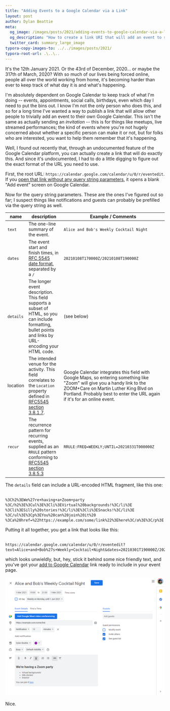 ```yaml
---
title: "Adding Events to a Google Calendar via a Link"
layout: post
author: Dylan Beattie
meta:
  og_image: /images/posts/2021/adding-events-to-google-calendar-via-a-link.png
  og_description: "How to create a link URI that will add an event to somebody's Google Calendar without having to create and send an invitation."
  twitter_card: summary_large_image
typora-copy-images-to: ../../images/posts/2021/
typora-root-url: .\..\..
---
```


It's the 12th January 2021. Or the 43rd of December, 2020... or maybe the 317th of March, 2020? With so much of our lives being forced online, people all over the world working from home, it's becoming harder than ever to keep track of what day it is and what's happening.

I'm absolutely dependent on Google Calendar to keep track of what I'm doing -- events, appointments, social calls, birthdays, even which day I need to put the bins out. I know I'm not the only person who does this, and so for a long time I've wanted a way to publish a link that will allow other people to trivially add an event to their own Google Calendar. This isn't the same as actually sending an *invitation* -- this is for things like meetups, live streamed performances; the kind of events where you're not hugely concerned about whether a specific person can make it or not, but for folks who are interested, you want to help them remember that it's happening.

Well, I found out recently that, through an undocumented feature of the Google Calendar platform, you can actually create a link that will do exactly this. And since it's undocumented, I had to do a little digging to figure out the exact format of the URL you need to use.

First, the root URL: `https://calendar.google.com/calendar/u/0/r/eventedit`. If you [open that link without any query string parameters](`https://calendar.google.com/calendar/u/0/r/eventedit`), it opens a blank "Add event" screen on Google Calendar.

Now for the query string parameters. These are the ones I've figured out so far; I suspect things like notifications and guests can probably be prefilled via the query string as well.

| name      | description                                                  | Example / Comments                                           |
| --------- | ------------------------------------------------------------ | ------------------------------------------------------------ |
| `text`    | The one-line summary of the event.                           | `Alice and Bob's Weekly Cocktail Night `                     |
| `dates`   | The event start and finish times, in [RFC 5545 date format](https://tools.ietf.org/html/rfc5545#section-3.3.5), separated by a `/` | `20210108T170000Z/20210108T190000Z`                          |
| `details` | The longer event description. This field supports a subset of HTML, so you can include formatting, bullet points and links by URL-encoding your HTML code. | (see below)                                                  |
| location | The intended venue for the activity. This field correlates to the `Location` property defined in [RFC5545 section 3.8.1.7](https://tools.ietf.org/html/rfc5545#section-3.8.1.7). | Google Calendar integrates this field with Google Maps, so entering something like "Zoom" will give you a handy link to the ZOOM+Care on Martin Luther King Blvd on Portland. Probably best to enter the URL again if it's for an online event. |
| `recur`   | The recurrence pattern for recurring events, supplied as an `RRULE` pattern conforming to [RFC5545 section 3.8.5.3](https://tools.ietf.org/html/rfc5545#section-3.8.5.3) | `RRULE:FREQ=WEEKLY;UNTIL=20210331T000000Z`                   |

The `details` field can include a URL-encoded HTML fragment, like this one:

```

%3Ch2%3EWe%27re+having+a+Zoom+party %3C/h2%3E%3Cul%3E%3Cli%3EVirtual%20backgrounds!%3C/li%3E %3Cli%3ESilly%20stories!%3C/li%3E%3Cli%3ESnacks!%3C/li%3E %3C/ul%3E%3Cp%3EYou%20can%20join%20it%20 %3Ca%20href=%22https://example.com/some/link%22%3Ehere%3C/a%3E%3C/p%3E

```

Putting it all together, you get a link that looks like this:

```

https://calendar.google.com/calendar/u/0/r/eventedit?text=Alice+and+Bob%27s+Weekly+Cocktail+Night&dates=20210301T190000Z/20210301T210000Z&details=%3Ch2%3EWe%27re+having+a+Zoom+party%20%3C/h2%3E%3Cul%3E%3Cli%3EVirtual%20backgrounds!%3C/li%3E%20%3Cli%3ESilly%20stories!%3C/li%3E%3Cli%3ESnacks!%3C/li%3E%20%3C/ul%3E%3Cp%3EYou%20can%20join%20it%20%20%3Ca%20href=%22https://example.com/some/link%22%3Ehere%3C/a%3E%3C/p%3E&location=https://example.com/some/link&recur=RRULE:FREQ=WEEKLY;UNTIL=20210601T000000Z

```



which looks unwieldly, but, hey, stick it behind some nice friendly text, and you've got your [add to Google Calendar](https://calendar.google.com/calendar/u/0/r/eventedit?text=Alice+and+Bob%27s+Weekly+Cocktail+Night&dates=20210301T190000Z/20210301T210000Z&details=%3Ch2%3EWe%27re+having+a+Zoom+party%20%3C/h2%3E%3Cul%3E%3Cli%3EVirtual%20backgrounds!%3C/li%3E%20%3Cli%3ESilly%20stories!%3C/li%3E%3Cli%3ESnacks!%3C/li%3E%20%3C/ul%3E%3Cp%3EYou%20can%20join%20it%20%20%3Ca%20href=%22https://example.com/some/link%22%3Ehere%3C/a%3E%3C/p%3E&location=https://example.com/some/link&recur=RRULE:FREQ=WEEKLY;UNTIL=20210601T000000Z) link ready to include in your event page.

![image-20210112131255896](/images/posts/2021/image-20210112131255896.png)

Nice.

